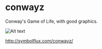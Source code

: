 # conwayz

Conway's Game of Life, with good graphics. 

![Alt text](http://symbolflux.com/images/conwayzscreen.png "Screenshot")

http://symbolflux.com/conwayz/
